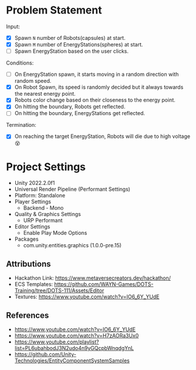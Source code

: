 # Problem Statement
Input:
- [x] Spawn `N` number of Robots(capsules) at start.
- [x] Spawn `M` number of EnergyStations(spheres) at start.
- [ ] Spawn EnergyStation based on the user clicks.

Conditions:
- [ ] On EnergyStation spawn, it starts moving in a random direction with random speed.
- [x] On Robot Spawn, its speed is randomly decided but it always towards the nearest energy point.
- [x] Robots color change based on their closeness to the energy point.
- [x] On hitting the boundary, Robots get reflected.
- [ ] On hitting the boundary, EnergyStations get reflected.

Termination:
- [x] On reaching the target EnergyStation, Robots will die due to high voltage :dizzy_face:

# Project Settings
- Unity 2022.2.0f1
- Universal Render Pipeline (Performant Settings)
- Platform: Standalone
- Player Settings
    - Backend - Mono
- Quality & Graphics Settings
    - URP Performant
- Editor Settings
    - Enable Play Mode Options
- Packages
	- com.unity.entities.graphics (1.0.0-pre.15)

## Attributions

- Hackathon Link: https://www.metaversecreators.dev/hackathon/
- ECS Templates: https://github.com/WAYN-Games/DOTS-Training/tree/DOTS-111/Assets/Editor
- Textures: https://www.youtube.com/watch?v=IO6_6Y_YUdE

## References

- https://www.youtube.com/watch?v=IO6_6Y_YUdE
- https://www.youtube.com/watch?v=H7zAORa3Ux0
- https://www.youtube.com/playlist?list=PL6ubahbodJ3N2udo4n9yGQcpbWnqdgYnL
- https://github.com/Unity-Technologies/EntityComponentSystemSamples